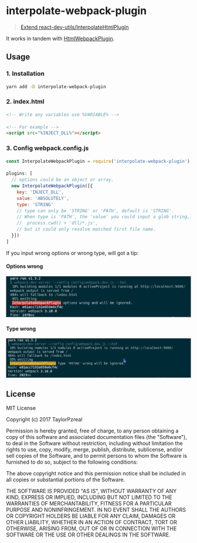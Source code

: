 # interpolate-webpack-plugin

> [Extend react-dev-utils/InterpolateHtmlPlugin](https://github.com/facebookincubator/create-react-app/blob/master/packages/react-dev-utils/InterpolateHtmlPlugin.js)

It works in tandem with [HtmlWebpackPlugin](https://github.com/ampedandwired/html-webpack-plugin#events).

## Usage

### 1. Installation

```bash
yarn add -D interpolate-webpack-plugin
```

### 2. index.html

```html
<!-- Write any variables use %VARIABLE% -->

<!-- For example -->
<script src="%INJECT_DLL%"></script>
```

### 3. Config webpack.config.js

```js
const InterpolateWebpackPlugin = require('interpolate-webpack-plugin');

plugins: [
  // options could be an object or array.
  new InterpolateWebpackPlugin([{
    key: 'INJECT_DLL',
    value: 'ABSOLUTELY',
    type: 'STRING'
    // type can only be 'STRING' or 'PATH', default is 'STRING'.
    // When type is 'PATH', the 'value' you could input a glob string,like:
    //  process.cwd() + 'dll/*.js',
    // but it could only resolve matched first file name.
  }])
]
```

If you input wrong options or wrong type, will got a tip:

#### Options wrong

![Options wrong](./images/options_wrong.png)

#### Type wrong

![Type wrong](./images/type_wrong.png)

## License

MIT License

Copyright (c) 2017 TaylorPzreal

Permission is hereby granted, free of charge, to any person obtaining a copy
of this software and associated documentation files (the "Software"), to deal
in the Software without restriction, including without limitation the rights
to use, copy, modify, merge, publish, distribute, sublicense, and/or sell
copies of the Software, and to permit persons to whom the Software is
furnished to do so, subject to the following conditions:

The above copyright notice and this permission notice shall be included in all
copies or substantial portions of the Software.

THE SOFTWARE IS PROVIDED "AS IS", WITHOUT WARRANTY OF ANY KIND, EXPRESS OR
IMPLIED, INCLUDING BUT NOT LIMITED TO THE WARRANTIES OF MERCHANTABILITY,
FITNESS FOR A PARTICULAR PURPOSE AND NONINFRINGEMENT. IN NO EVENT SHALL THE
AUTHORS OR COPYRIGHT HOLDERS BE LIABLE FOR ANY CLAIM, DAMAGES OR OTHER
LIABILITY, WHETHER IN AN ACTION OF CONTRACT, TORT OR OTHERWISE, ARISING FROM,
OUT OF OR IN CONNECTION WITH THE SOFTWARE OR THE USE OR OTHER DEALINGS IN THE
SOFTWARE.
